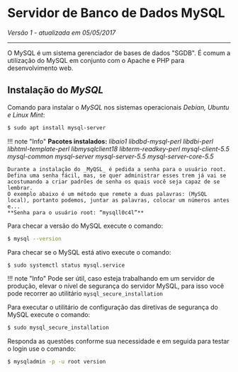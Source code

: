 Servidor de Banco de Dados MySQL
================================

_Versão 1 - atualizada em 05/05/2017_

-----

O MySQL é um sistema gerenciador de bases de dados "SGDB". É comum a utilização do MySQL em conjunto com o Apache e PHP para desenvolvimento web.

## Instalação do _MySQL_

Comando para instalar o _MySQL_ nos sistemas operacionais _Debian, Ubuntu e Linux Mint_:

```bash
$ sudo apt install mysql-server
```

!!! note "Info"
	**Pacotes instalados:** _libaio1 libdbd-mysql-perl libdbi-perl libhtml-template-perl libmysqlclient18 libterm-readkey-perl mysql-client-5.5 mysql-common mysql-server mysql-server-5.5 mysql-server-core-5.5_

	Durante a instalação do _MyQSL_ é pedida a senha para o usuário root. Defina uma senha fácil, mas, se quer administrar esses trem já vai se acostumando a criar padrões de senha os quais você seja capaz de se lembrar.
    O exemplo abaixo é um método que remete a duas palavras: (MySQL local), portanto podemos, juntar as palavras, colocar um números antes e...
	**Senha para o usuário root: “mysqll0c4l”**

Para checar a versão do MySQL execute o comando:

```bash
$ mysql --version
```

Para checar se o MySQL está ativo execute o comando:

```bash
$ sudo systemctl status mysql.service
```

!!! note "Info"
    Pode ser útil, caso esteja trabalhando em um servidor de produção, elevar o nível de segurança do servidor MySQL, para isso você pode recorrer ao utilitário `mysql_secure_installation`

Para executar o utilitário de configuração das diretivas de segurança do MySQL execute o comando:

```bash
$ sudo mysql_secure_installation
```

Responda as questões conforme sua necessidade e em seguida para testar o login use o comando:

```bash
$ mysqladmin -p -u root version
```
